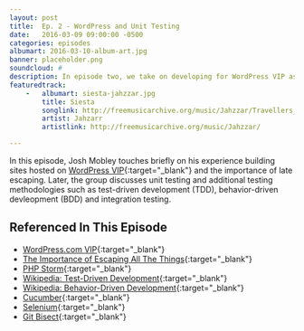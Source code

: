 ```yaml
---
layout: post
title:  Ep. 2 - WordPress and Unit Testing
date:   2016-03-09 09:00:00 -0500
categories: episodes
albumart: 2016-03-10-album-art.jpg
banner: placeholder.png
soundcloud: #
description: In episode two, we take on developing for WordPress VIP as well as unit testing and other testing methodolgies.
featuredtrack:
    -   albumart: siesta-jahzzar.jpg
        title: Siesta
        songlink: http://freemusicarchive.org/music/Jahzzar/Travellers_Guide/Siesta
        artist: Jahzarr
        artistlink: http://freemusicarchive.org/music/Jahzzar/

---
```


In this episode, Josh Mobley touches briefly on his experience building sites hosted on [WordPress VIP](https://vip.wordpress.com/){:target="_blank"} and the importance of late escaping. Later, the group discusses unit testing and additional testing methodologies such as test-driven development (TDD), behavior-driven devleopment (BDD) and integration testing.

## Referenced In This Episode

* [WordPress.com VIP](https://vip.wordpress.com/){:target="_blank"}
* [The Importance of Escaping All The Things](https://vip.wordpress.com/2014/06/20/the-importance-of-escaping-all-the-things/){:target="_blank"}
* [PHP Storm](https://www.jetbrains.com/phpstorm/){:target="_blank"}
* [Wikipedia: Test-Driven Development](https://en.wikipedia.org/wiki/Test-driven_development){:target="_blank"}
* [Wikipedia: Behavior-Driven Development](https://en.wikipedia.org/wiki/Behavior-driven_development){:target="_blank"}
* [Cucumber](https://cucumber.io/){:target="_blank"}
* [Selenium](http://www.seleniumhq.org/){:target="_blank"}
* [Git Bisect](https://git-scm.com/docs/git-bisect){:target="_blank"}

